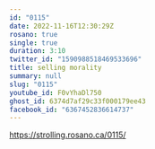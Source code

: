 ```yaml
---
id: "0115"
date: 2022-11-16T12:30:29Z
rosano: true
single: true
duration: 3:10
twitter_id: "1590988518469533696"
title: selling morality
summary: null
slug: "0115"
youtube_id: F0vYhaDl750
ghost_id: 6374d7af29c33f000179ee43
facebook_id: "6367452836614737"
---
```

https://strolling.rosano.ca/0115/
